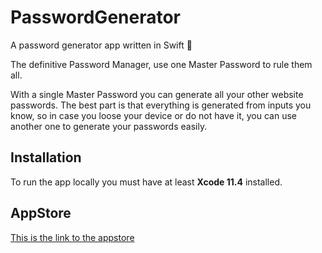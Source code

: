 # PasswordGenerator
A password generator app written in Swift 🔐

The definitive Password Manager, use one Master Password to rule them all.

With a single Master Password you can generate all your other website passwords. The best part is that everything is generated from inputs you know, so in case you loose your device or do not have it, you can use another one to generate your passwords easily.

## Installation

To run the app locally you must have at least **Xcode 11.4** installed.

## AppStore

[This is the link to the appstore]()
